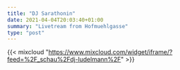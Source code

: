 ```yaml
---
title: "DJ Sarathonin"
date: 2021-04-04T20:03:40+01:00
summary: "Livetream from Hofmuehlgasse"
type: "post"
---
```


{{< mixcloud "https://www.mixcloud.com/widget/iframe/?feed=%2F_schau%2Fdj-ludelmann%2F" >}}
